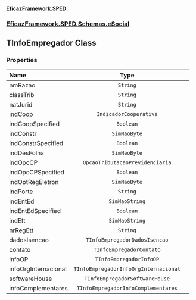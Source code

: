 #### [EficazFramework.SPED](EficazFrameworkSPED.md 'EficazFramework SPED')
### [EficazFramework.SPED.Schemas.eSocial](EficazFramework.SPED.Schemas.eSocial.md 'EficazFramework.SPED.Schemas.eSocial')

## TInfoEmpregador Class
### Properties

| Name | Type | |
| :--- | :---: | :--- |
| nmRazao | `String` |  |
| classTrib | `String` |  |
| natJurid | `String` |  |
| indCoop | `IndicadorCooperativa` |  |
| indCoopSpecified | `Boolean` |  |
| indConstr | `SimNaoByte` |  |
| indConstrSpecified | `Boolean` |  |
| indDesFolha | `SimNaoByte` |  |
| indOpcCP | `OpcaoTributacaoPrevidenciaria` |  |
| indOpcCPSpecified | `Boolean` |  |
| indOptRegEletron | `SimNaoByte` |  |
| indPorte | `String` |  |
| indEntEd | `SimNaoString` |  |
| indEntEdSpecified | `Boolean` |  |
| indEtt | `SimNaoString` |  |
| nrRegEtt | `String` |  |
| dadosIsencao | `TInfoEmpregadorDadosIsencao` |  |
| contato | `TInfoEmpregadorContato` |  |
| infoOP | `TInfoEmpregadorInfoOP` |  |
| infoOrgInternacional | `TInfoEmpregadorInfoOrgInternacional` |  |
| softwareHouse | `TInfoEmpregadorSoftwareHouse` |  |
| infoComplementares | `TInfoEmpregadorInfoComplementares` |  |
